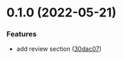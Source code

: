 # 0.1.0 (2022-05-21)


### Features

* add review section ([30dac07](https://github.com/zyachel/libremdb/commit/30dac07ba33dbe4331a5c9fa6cd2c332100868df))



